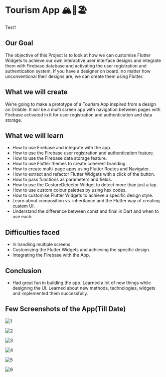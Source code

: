 # Tourism App 🏔️🌄🏖️
Test1
## Our Goal

The objective of this Project is to look at how we can customise Flutter Widgets to achieve our own interactive user interface designs and integrate them with Firebase database and activating the user registration and authentication system. If you have a designer on board, no matter how unconventional their designs are, we can create them using Flutter.


## What we will create

We’re going to make a prototype of a Tourism App inspired from a design on Dribble. It will be a multi screen app with navigation between pages with Firebase activated in it for user registration and authentication and data storage.

## What we will learn

- How to use Firebase and integrate with the app.
- How to use the Firebase user registration and authentication feature.
- How to use the Firebase data storage feature.
- How to use Flutter themes to create coherent branding. 
- How to create multi-page apps using Flutter Routes and Navigator.
- How to extract and refactor Flutter Widgets with a click of the button. 
- How to pass functions as parameters and fields.
- How to use the GestureDetector Widget to detect more than just a tap.
- How to use custom colour palettes by using hex codes.
- How to customise Flutter Widgets to achieve a specific design style.
- Learn about composition vs. inheritance and the Flutter way of creating custom UI.
- Understand the difference between const and final in Dart and when to use each.

## Difficulties faced

- In handling multiple screens.
- Customizing the Flutter Widgets and achieving the specific design.
- Integrating the Firebase with the App.

## Conclusion

- Had great fun in building the app. Learned a lot of new things while designing the UI. Learned about new methods, technologies, widgets and implemented them successfully.

## Few Screenshots of the App(Till Date)

![1](https://user-images.githubusercontent.com/84225151/145626895-bc36b853-dfc4-4bf9-82fb-d5442cccbf65.jpeg)

![2](https://user-images.githubusercontent.com/84225151/145626932-f5771cba-182a-4df9-9e4f-faae082ea883.jpeg)

![3](https://user-images.githubusercontent.com/84225151/145626968-e5e3bc94-1641-4cc4-aaa4-48802c01222c.jpeg)

![4](https://user-images.githubusercontent.com/84225151/145626998-43c4a74a-e458-4f3c-91b1-39517699a9cd.jpeg)

![5](https://user-images.githubusercontent.com/84225151/145627009-ed1f0fd4-5c58-41f4-8f3d-b46cd020c928.jpeg)

![6](https://user-images.githubusercontent.com/84225151/145627044-b6f98dda-43d3-4d20-ad06-f0274546a65b.jpeg)
